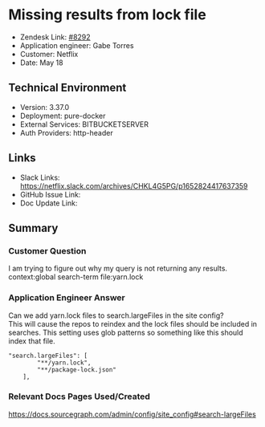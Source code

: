 
# Missing results from lock file <!-- Ticket Title  Hint: include keywords to make it searchable -->

- Zendesk Link: [#8292](https://sourcegraph.zendesk.com/agent/tickets/8292)
- Application engineer: Gabe Torres
- Customer: Netflix <!-- Redact if this contains personally identifying information -->
- Date: May 18

<!-- Data populated from integration, speak to Ben Gordon or Michael Bali if not working -->
<!-- During Internal team trial, fill missing data manually (we are waiting for all data to sync) -->

## Technical Environment
- Version: 3.37.0​
- Deployment: pure-docker
- External Services: BITBUCKETSERVER
- Auth Providers: http-header


## Links
<!-- Data for application engineer manual entry -->
- Slack Links: https://netflix.slack.com/archives/CHKL4G5PG/p1652824417637359  
- GitHub Issue Link:
- Doc Update Link:

## Summary
### Customer Question
I am trying to figure out why my query is not returning any results.   
context:global search-term file:yarn.lock

### Application Engineer Answer
Can we add yarn.lock files to search.largeFiles in the site config?  
This will cause the repos to reindex and the lock files should be included in searches. This setting uses glob patterns so something like this should index that file.

```
"search.largeFiles": [
        "**/yarn.lock",
        "**/package-lock.json"
    ],
```

### Relevant Docs Pages Used/Created
https://docs.sourcegraph.com/admin/config/site_config#search-largeFiles 

<!-- Once complete, upload a copy to https://github.com/sourcegraph/support-tools-internal/tree/main/resolved-tickets as a .md file -->
<!-- Name the file 8292.md -->
